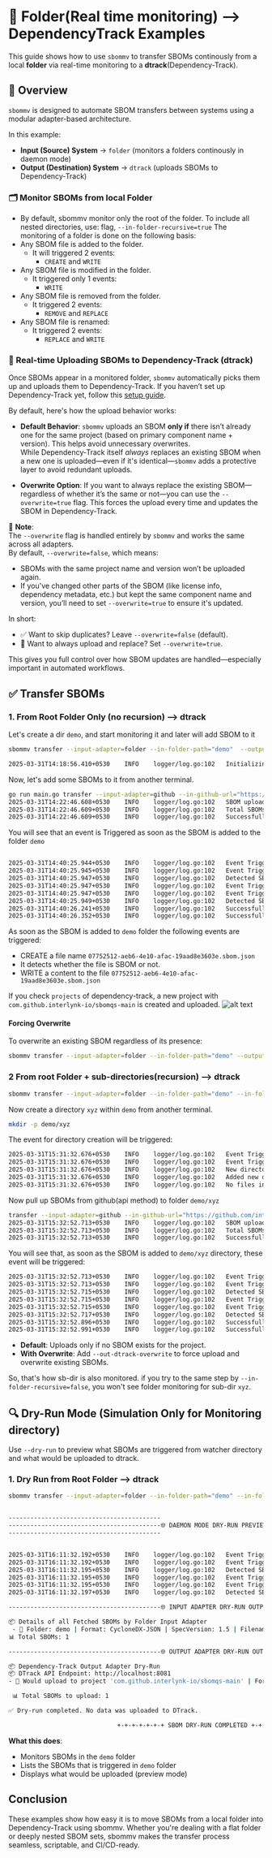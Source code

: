 
# 🔹 Folder(Real time monitoring) --> DependencyTrack Examples

This guide shows how to use `sbommv` to transfer SBOMs continously from a local **folder** via real-time monitoring to a **dtrack**(Dependency-Track).

## 📘 Overview

`sbommv` is designed to automate SBOM transfers between systems using a modular adapter-based architecture.

In this example:

- **Input (Source) System** → `folder` (monitors a folders continously in daemon mode)
- **Output (Destination) System** → `dtrack` (uploads SBOMs to Dependency-Track)

### 🗂️ Monitor SBOMs from local Folder

- By default, sbommv monitor only the root of the folder. To include all nested directories, use:
flag, `--in-folder-recursive=true`
The monitoring of a folder is done on the following basis:
- Any SBOM file is added to the folder.
  - It will triggered 2 events:
    - `CREATE` and `WRITE`
- Any SBOM file is modified in the folder.
  - It triggered only 1 events:
    - `WRITE`
- Any SBOM file is removed from the folder.
  - It triggered 2 events:
    - `REMOVE` and `REPLACE`
- Any SBOM file is renamed:
  - It triggered 2 events:
    - `REPLACE` and `WRITE`

### 🚀 Real-time Uploading SBOMs to Dependency-Track (dtrack)

Once SBOMs appear in a monitored folder, `sbommv` automatically picks them up and uploads them to Dependency-Track. If you haven’t set up Dependency-Track yet, follow this [setup guide](https://github.com/interlynk-io/sbommv/blob/v0.0.3/examples/setup_dependency_track.md).

By default, here's how the upload behavior works:

- **Default Behavior**:
  `sbommv` uploads an SBOM **only if** there isn’t already one for the same project (based on primary component name + version). This helps avoid unnecessary overwrites.  
  While Dependency-Track itself *always* replaces an existing SBOM when a new one is uploaded—even if it's identical—`sbommv` adds a protective layer to avoid redundant uploads.

- **Overwrite Option**:
  If you want to always replace the existing SBOM—regardless of whether it’s the same or not—you can use the `--overwrite=true` flag. This forces the upload every time and updates the SBOM in Dependency-Track.

📝 **Note**:  
The `--overwrite` flag is handled entirely by `sbommv` and works the same across all adapters.  
By default, `--overwrite=false`, which means:

- SBOMs with the same project name and version won’t be uploaded again.
- If you've changed other parts of the SBOM (like license info, dependency metadata, etc.) but kept the same component name and version, you’ll need to set `--overwrite=true` to ensure it's updated.

In short:

- ✅ Want to skip duplicates? Leave `--overwrite=false` (default).
- 🔁 Want to always upload and replace? Set `--overwrite=true`.

This gives you full control over how SBOM updates are handled—especially important in automated workflows.

## ✅ Transfer SBOMs

### 1. From Root Folder Only (no recursion) --> dtrack

Let's create a dir `demo`, and start monitoring it and later will add SBOM to it

```bash
sbommv transfer --input-adapter=folder --in-folder-path="demo"  --output-adapter=dtrack --out-dtrack-url="http://localhost:8081"  -d        

2025-03-31T14:18:56.410+0530	INFO	logger/log.go:102	Initializing SBOM real-time monitoring for folder in daemon mode	{"path": "demo"}
```

Now, let's add some SBOMs to it from another terminal.

```bash
go run main.go transfer --input-adapter=github --in-github-url="https://github.com/interlynk-io/sbomqs" --output-adapter=folder --out-folder-path=demo
2025-03-31T14:22:46.608+0530	INFO	logger/log.go:102	SBOM uploading processing done, no more SBOMs left
2025-03-31T14:22:46.609+0530	INFO	logger/log.go:102	Total SBOMs	{"count": 1}
2025-03-31T14:22:46.609+0530	INFO	logger/log.go:102	Successfully Uploaded	{"count": 1}

```

You will see that an event is Triggered as soon as the SBOM is added to the folder `demo`

```bash

2025-03-31T14:40:25.944+0530	INFO	logger/log.go:102	Event Triggered	{"name": "CREATE        \"demo/61780de6-7dc3-4f33-8132-dbc7e69270c9.sbom.json\""}
2025-03-31T14:40:25.945+0530	INFO	logger/log.go:102	Event Triggered	{"name": "CREATE        \"demo/61780de6-7dc3-4f33-8132-dbc7e69270c9.sbom.json\""}
2025-03-31T14:40:25.947+0530	INFO	logger/log.go:102	Detected SBOM File	{"path": "demo/61780de6-7dc3-4f33-8132-dbc7e69270c9.sbom.json"}
2025-03-31T14:40:25.947+0530	INFO	logger/log.go:102	Event Triggered	{"name": "WRITE         \"demo/61780de6-7dc3-4f33-8132-dbc7e69270c9.sbom.json\""}
2025-03-31T14:40:25.947+0530	INFO	logger/log.go:102	Event Triggered	{"name": "WRITE         \"demo/61780de6-7dc3-4f33-8132-dbc7e69270c9.sbom.json\""}
2025-03-31T14:40:25.949+0530	INFO	logger/log.go:102	Detected SBOM File	{"path": "demo/61780de6-7dc3-4f33-8132-dbc7e69270c9.sbom.json"}
2025-03-31T14:40:26.241+0530	INFO	logger/log.go:102	Successfully uploaded SBOM to dependency track	{"project": "com.github.interlynk-io/sbomqs-main", "version": "main", "file": "61780de6-7dc3-4f33-8132-dbc7e69270c9.sbom.json"}
2025-03-31T14:40:26.352+0530	INFO	logger/log.go:102	Successfully uploaded SBOM to dependency track	{"project": "com.github.interlynk-io/sbomqs-main", "version": "main", "file": "61780de6-7dc3-4f33-8132-dbc7e69270c9.sbom.json"}

```

As soon as the SBOM is added to `demo` folder the following events are triggered:

- CREATE a file name `07752512-aeb6-4e10-afac-19aad8e3603e.sbom.json`
- It detects whether the file is SBOM or not.
- WRITE a content to the file `07752512-aeb6-4e10-afac-19aad8e3603e.sbom.json`

If you check `projects` of dependency-track, a new project with `com.github.interlynk-io/sbomqs-main` is created and uploaded.
![alt text](image-4.png)


#### Forcing Overwrite

To overwrite an existing SBOM regardless of its presence:

```bash
sbommv transfer --input-adapter=folder --in-folder-path="demo" --output-adapter=dtrack --out-dtrack-url="http://localhost:8081" --out-dtrack-overwrite -d
```

### 2 From root Folder + sub-directories(recursion) --> dtrack

```bash
sbommv transfer --input-adapter=folder --in-folder-path="demo" --in-folder-recursive=true  --output-adapter=dtrack --out-dtrack-url="http://localhost:8081"  -d
```

Now create a directory `xyz` within `demo` from another terminal.

```bash
mkdir -p demo/xyz
```

The event for directory creation will be triggered:

```bash
2025-03-31T15:31:32.676+0530	INFO	logger/log.go:102	Event Triggered	{"name": "CREATE        \"demo/xyz\""}
2025-03-31T15:31:32.676+0530	INFO	logger/log.go:102	Event Triggered	{"name": "CREATE        \"demo/xyz\""}
2025-03-31T15:31:32.676+0530	INFO	logger/log.go:102	New directory created	{"path": "demo/xyz"}
2025-03-31T15:31:32.676+0530	INFO	logger/log.go:102	Added new directory to watcher	{"path": "demo/xyz"}
2025-03-31T15:31:32.676+0530	INFO	logger/log.go:102	No files in new directory, skipping	{"path": "demo/xyz"}

```

Now pull up SBOMs from github(api method) to folder `demo/xyz`

```bash
transfer --input-adapter=github --in-github-url="https://github.com/interlynk-io/sbomqs" --output-adapter=folder --out-folder-path=demo/xyz
2025-03-31T15:32:52.713+0530	INFO	logger/log.go:102	SBOM uploading processing done, no more SBOMs left
2025-03-31T15:32:52.713+0530	INFO	logger/log.go:102	Total SBOMs	{"count": 1}
2025-03-31T15:32:52.713+0530	INFO	logger/log.go:102	Successfully Uploaded	{"count": 1}
```

You will see that, as soon as the SBOM is added to `demo/xyz` directory, these event will be triggered:

```bash
2025-03-31T15:32:52.713+0530	INFO	logger/log.go:102	Event Triggered	{"name": "CREATE        \"demo/xyz/38225f82-cc16-4707-8d6d-0d8ad85021f4.sbom.json\""}
2025-03-31T15:32:52.713+0530	INFO	logger/log.go:102	Event Triggered	{"name": "CREATE        \"demo/xyz/38225f82-cc16-4707-8d6d-0d8ad85021f4.sbom.json\""}
2025-03-31T15:32:52.715+0530	INFO	logger/log.go:102	Detected SBOM File	{"path": "demo/xyz/38225f82-cc16-4707-8d6d-0d8ad85021f4.sbom.json"}
2025-03-31T15:32:52.715+0530	INFO	logger/log.go:102	Event Triggered	{"name": "WRITE         \"demo/xyz/38225f82-cc16-4707-8d6d-0d8ad85021f4.sbom.json\""}
2025-03-31T15:32:52.715+0530	INFO	logger/log.go:102	Event Triggered	{"name": "WRITE         \"demo/xyz/38225f82-cc16-4707-8d6d-0d8ad85021f4.sbom.json\""}
2025-03-31T15:32:52.717+0530	INFO	logger/log.go:102	Detected SBOM File	{"path": "demo/xyz/38225f82-cc16-4707-8d6d-0d8ad85021f4.sbom.json"}
2025-03-31T15:32:52.896+0530	INFO	logger/log.go:102	Successfully uploaded SBOM to dependency track	{"project": "com.github.interlynk-io/sbomqs-main", "version": "main", "file": "38225f82-cc16-4707-8d6d-0d8ad85021f4.sbom.json"}
2025-03-31T15:32:52.991+0530	INFO	logger/log.go:102	Successfully uploaded SBOM to dependency track	{"project": "com.github.interlynk-io/sbomqs-main", "version": "main", "file": "38225f82-cc16-4707-8d6d-0d8ad85021f4.sbom.json"}

```

- **Default**: Uploads only if no SBOM exists for the project.
- **With Overwrite**: Add `--out-dtrack-overwrite` to force upload and overwrite existing SBOMs.

So, that's how sb-dir is also monitored. if you try to the same step by `--in-folder-recursive=false`, you won't see folder monitoring for sub-dir `xyz`.

## 🔍 Dry-Run Mode (Simulation Only for Monitoring directory)

Use `--dry-run` to preview what SBOMs are triggered from watcher directory and what would be uploaded to dtrack.

### 1. Dry Run from Root Folder --> dtrack

```bash
sbommv transfer --input-adapter=folder --in-folder-path="demo" --in-folder-recursive=true  --output-adapter=dtrack --out-dtrack-url="http://localhost:8081"  -d  --dry-run


------------------------------------------                                 ------------------------------------------
------------------------------------------🌐 DAEMON MODE DRY-RUN PREVIEW 🌐------------------------------------------
------------------------------------------                                 ------------------------------------------


2025-03-31T16:11:32.192+0530	INFO	logger/log.go:102	Event Triggered	{"name": "CREATE        \"demo/7213854b-53d3-487d-a5ec-575f81fb1a4d.sbom.json\""}
2025-03-31T16:11:32.192+0530	INFO	logger/log.go:102	Event Triggered	{"name": "CREATE        \"demo/7213854b-53d3-487d-a5ec-575f81fb1a4d.sbom.json\""}
2025-03-31T16:11:32.195+0530	INFO	logger/log.go:102	Detected SBOM File	{"path": "demo/7213854b-53d3-487d-a5ec-575f81fb1a4d.sbom.json"}
2025-03-31T16:11:32.195+0530	INFO	logger/log.go:102	Event Triggered	{"name": "WRITE         \"demo/7213854b-53d3-487d-a5ec-575f81fb1a4d.sbom.json\""}
2025-03-31T16:11:32.195+0530	INFO	logger/log.go:102	Event Triggered	{"name": "WRITE         \"demo/7213854b-53d3-487d-a5ec-575f81fb1a4d.sbom.json\""}
2025-03-31T16:11:32.197+0530	INFO	logger/log.go:102	Detected SBOM File	{"path": "demo/7213854b-53d3-487d-a5ec-575f81fb1a4d.sbom.json"}

------------------------------------------🌐 INPUT ADAPTER DRY-RUN OUTPUT 🌐------------------------------------------

📦 Details of all Fetched SBOMs by Folder Input Adapter
 - 📁 Folder: demo | Format: CycloneDX-JSON | SpecVersion: 1.5 | Filename: 7213854b-53d3-487d-a5ec-575f81fb1a4d.sbom.json
📊 Total SBOMs: 1

------------------------------------------🌐 OUTPUT ADAPTER DRY-RUN OUTPUT 🌐------------------------------------------

📦 Dependency-Track Output Adapter Dry-Run
📦 DTrack API Endpoint: http://localhost:8081
- 📁 Would upload to project 'com.github.interlynk-io/sbomqs-main' | Format: CycloneDX-JSON | SpecVersion: 1.5 | Filename: 7213854b-53d3-487d-a5ec-575f81fb1a4d.sbom.json

 📊 Total SBOMs to upload: 1

✅ Dry-run completed. No data was uploaded to DTrack.

                              +-+-+-+-+-+-+ SBOM DRY-RUN COMPLETED +-+-+-+-+

```

**What this does**:

- Monitors SBOMs in the `demo` folder
- Lists the SBOMs that is triggered in `demo` folder
- Displays what would be uploaded (preview mode)

## Conclusion

These examples show how easy it is to move SBOMs from a local folder into Dependency-Track using sbommv. Whether you're dealing with a flat folder or deeply nested SBOM sets, sbommv makes the transfer process seamless, scriptable, and CI/CD-ready.
